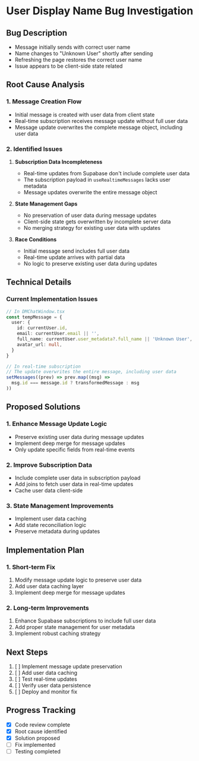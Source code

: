 # User Display Name Bug Investigation

## Bug Description
- Message initially sends with correct user name
- Name changes to "Unknown User" shortly after sending
- Refreshing the page restores the correct user name
- Issue appears to be client-side state related

## Root Cause Analysis

### 1. Message Creation Flow
- Initial message is created with user data from client state
- Real-time subscription receives message update without full user data
- Message update overwrites the complete message object, including user data

### 2. Identified Issues
1. **Subscription Data Incompleteness**
   - Real-time updates from Supabase don't include complete user data
   - The subscription payload in `useRealtimeMessages` lacks user metadata
   - Message updates overwrite the entire message object

2. **State Management Gaps**
   - No preservation of user data during message updates
   - Client-side state gets overwritten by incomplete server data
   - No merging strategy for existing user data with updates

3. **Race Conditions**
   - Initial message send includes full user data
   - Real-time update arrives with partial data
   - No logic to preserve existing user data during updates

## Technical Details

### Current Implementation Issues
```typescript
// In DMChatWindow.tsx
const tempMessage = {
  user: {
    id: currentUser.id,
    email: currentUser.email || '',
    full_name: currentUser.user_metadata?.full_name || 'Unknown User',
    avatar_url: null,
  }
}

// In real-time subscription
// The update overwrites the entire message, including user data
setMessages((prev) => prev.map((msg) => 
  msg.id === message.id ? transformedMessage : msg
))
```

## Proposed Solutions

### 1. Enhance Message Update Logic
- Preserve existing user data during message updates
- Implement deep merge for message updates
- Only update specific fields from real-time events

### 2. Improve Subscription Data
- Include complete user data in subscription payload
- Add joins to fetch user data in real-time updates
- Cache user data client-side

### 3. State Management Improvements
- Implement user data caching
- Add state reconciliation logic
- Preserve metadata during updates

## Implementation Plan

### 1. Short-term Fix
1. Modify message update logic to preserve user data
2. Add user data caching layer
3. Implement deep merge for message updates

### 2. Long-term Improvements
1. Enhance Supabase subscriptions to include full user data
2. Add proper state management for user metadata
3. Implement robust caching strategy

## Next Steps
1. [ ] Implement message update preservation
2. [ ] Add user data caching
3. [ ] Test real-time updates
4. [ ] Verify user data persistence
5. [ ] Deploy and monitor fix

## Progress Tracking
- [x] Code review complete
- [x] Root cause identified
- [x] Solution proposed
- [ ] Fix implemented
- [ ] Testing completed 